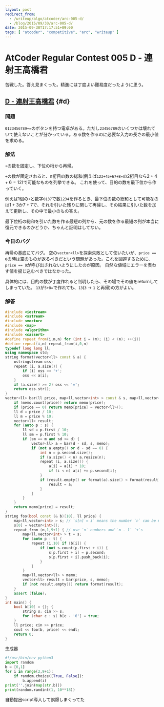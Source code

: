 ```yaml
---
layout: post
redirect_from:
  - /writeup/algo/atcoder/arc-005-d/
  - /blog/2015/09/30/arc-005-d/
date: 2015-09-30T17:17:51+09:00
tags: [ "atcoder", "competitive", "arc", "writeup" ]
---
```


# AtCoder Regular Contest 005 D - 連射王高橋君

苦戦した。答え見まくった。精進には丁度よい難易度だったように思う。

<!-- more -->

## [D - 連射王高橋君](https://beta.atcoder.jp/contests/arc005/tasks/arc005_4) {#d}

### 問題

`0123456789+=`のボタンを持つ電卓がある。ただし`23456789`のいくつかは壊れていて使えないことが分かっている。ある数を作るのに必要な入力の長さの最小値を求める。

### 解法

`+`の数を固定し、下位の桁から再帰。

`+`の数が固定されると、n桁目の数の総和(例えば`123+45+67+8=`の2桁目なら$2+4+6=12$)で可能なものを列挙できる。
これを使って、目的の数を最下位から作っていく。

例えば1個の`+`と数字`0137`で数`1234`を作るとき、最下位の数の総和として可能なのは$1+3$か$7+7$で、それを引いた残りに関して再帰し、その結果に引いた数を加えて更新し、その中で最小のもの答え。

最下位桁の総和を引いた数を作る最短の列から、元の数を作る最短の列が本当に復元できるのかどうか、ちゃんと証明はしてない。

### 今日のバグ

再帰の基底にてバグ。
空の`vector<ll>`を探索失敗として使いたいが、`price == 0`の時は空のものが返るべきだという問題があった。これを回避するために、`price == 0`が呼び出されないようにしたのが原因。
自然な値域にエラーを表わす値を捩じ込むべきではなかった。

具体的には、目的の数が丁度作れると判明したら、その場でその値をreturnしてしまっていた。
`13`が`5+8=`で作れても、`13`(`3` -> `1` と再帰)の方がよい。

### 解答

``` c++
#include <iostream>
#include <sstream>
#include <vector>
#include <map>
#include <algorithm>
#include <cassert>
#define repeat_from(i,m,n) for (int i = (m); (i) < (n); ++(i))
#define repeat(i,n) repeat_from(i,0,n)
typedef long long ll;
using namespace std;
string format(vector<ll> const & a) {
    ostringstream oss;
    repeat (i, a.size()) {
        if (i) oss << '+';
        oss << a[i];
    }
    if (a.size() >= 2) oss << '=';
    return oss.str();
}
vector<ll> bar(ll price, map<ll,vector<int> > const & s, map<ll,vector<ll> > & memo) {
    if (memo.count(price)) return memo[price];
    if (price == 0) return memo[price] = vector<ll>();
    ll d = price / 10;
    ll m = price % 10;
    vector<ll> result;
    for (auto p : s) {
        ll sd = p.first / 10;
        ll sm = p.first % 10;
        if (sm == m and sd <= d) {
            vector<ll> a = bar(d - sd, s, memo);
            if (not a.empty() or d - sd == 0) {
                int n = p.second.size();
                if (a.size() < n) a.resize(n);
                repeat (i, a.size()) {
                    a[i] = a[i] * 10;
                    if (i < n) a[i] += p.second[i];
                }
                if (result.empty() or format(a).size() < format(result).size()) {
                    result = a;
                }
            }
        }
    }
    return memo[price] = result;
}
string foo(bool const (& b)[10], ll price) {
    map<ll,vector<int> > s; // `s[n] = i` means the number `n` can be made as sum of `s[n]`
    s[0] = vector<int>();
    repeat_from (n,1,9+1) { // use `n` numbers and `n - 1` `+`s
        map<ll,vector<int> > t = s;
        for (auto p : t) {
            repeat (i,10) if (b[i]) {
                if (not s.count(p.first + i)) {
                    s[p.first + i] = p.second;
                    s[p.first + i].push_back(i);
                }
            }
        }
        map<ll,vector<ll> > memo;
        vector<ll> result = bar(price, s, memo);
        if (not result.empty()) return format(result);
    }
    assert (false);
}
int main() {
    bool b[10] = {}; {
        string s; cin >> s;
        for (char c : s) b[c - '0'] = true;
    }
    ll price; cin >> price;
    cout << foo(b, price) << endl;
    return 0;
}
```

生成器

``` python
#!/usr/bin/env python3
import random
b = [0,1]
for i in range(2,9+1):
    if random.choice([True, False]):
        b.append(i)
print(''.join(map(str,b)))
print(random.randint(1, 10**18))
```


自動提出script導入して誤爆しまくってた
